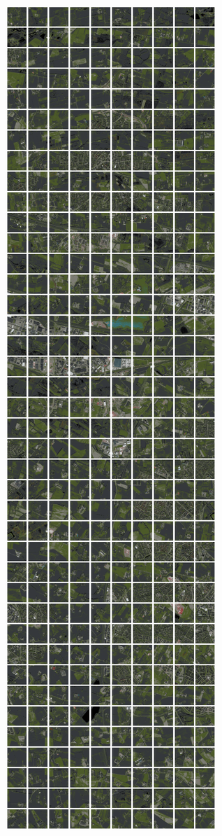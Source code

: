 <html>
<div>
<img src="https://github.com/HakkaTjakka/NL_TILE_MAP/blob/main/18/626/-1046/r.6260.-10460.png" height="44" width="44">
<img src="https://github.com/HakkaTjakka/NL_TILE_MAP/blob/main/18/626/-1046/r.6261.-10460.png" height="44" width="44">
<img src="https://github.com/HakkaTjakka/NL_TILE_MAP/blob/main/18/626/-1046/r.6262.-10460.png" height="44" width="44">
<img src="https://github.com/HakkaTjakka/NL_TILE_MAP/blob/main/18/626/-1046/r.6263.-10460.png" height="44" width="44">
<img src="https://github.com/HakkaTjakka/NL_TILE_MAP/blob/main/18/626/-1046/r.6264.-10460.png" height="44" width="44">
<img src="https://github.com/HakkaTjakka/NL_TILE_MAP/blob/main/18/626/-1046/r.6265.-10460.png" height="44" width="44">
<img src="https://github.com/HakkaTjakka/NL_TILE_MAP/blob/main/18/626/-1046/r.6266.-10460.png" height="44" width="44">
<img src="https://github.com/HakkaTjakka/NL_TILE_MAP/blob/main/18/626/-1046/r.6267.-10460.png" height="44" width="44">
<img src="https://github.com/HakkaTjakka/NL_TILE_MAP/blob/main/18/626/-1046/r.6268.-10460.png" height="44" width="44">
<img src="https://github.com/HakkaTjakka/NL_TILE_MAP/blob/main/18/626/-1046/r.6269.-10460.png" height="44" width="44">
<img src="https://github.com/HakkaTjakka/NL_TILE_MAP/blob/main/18/627/-1046/r.6270.-10460.png" height="44" width="44">
<img src="https://github.com/HakkaTjakka/NL_TILE_MAP/blob/main/18/627/-1046/r.6271.-10460.png" height="44" width="44">
<img src="https://github.com/HakkaTjakka/NL_TILE_MAP/blob/main/18/627/-1046/r.6272.-10460.png" height="44" width="44">
<img src="https://github.com/HakkaTjakka/NL_TILE_MAP/blob/main/18/627/-1046/r.6273.-10460.png" height="44" width="44">
<img src="https://github.com/HakkaTjakka/NL_TILE_MAP/blob/main/18/627/-1046/r.6274.-10460.png" height="44" width="44">
<img src="https://github.com/HakkaTjakka/NL_TILE_MAP/blob/main/18/627/-1046/r.6275.-10460.png" height="44" width="44">
<img src="https://github.com/HakkaTjakka/NL_TILE_MAP/blob/main/18/627/-1046/r.6276.-10460.png" height="44" width="44">
<img src="https://github.com/HakkaTjakka/NL_TILE_MAP/blob/main/18/627/-1046/r.6277.-10460.png" height="44" width="44">
<img src="https://github.com/HakkaTjakka/NL_TILE_MAP/blob/main/18/627/-1046/r.6278.-10460.png" height="44" width="44">
<img src="https://github.com/HakkaTjakka/NL_TILE_MAP/blob/main/18/627/-1046/r.6279.-10460.png" height="44" width="44">
<br>
<img src="https://github.com/HakkaTjakka/NL_TILE_MAP/blob/main/18/626/-1046/r.6260.-10459.png" height="44" width="44">
<img src="https://github.com/HakkaTjakka/NL_TILE_MAP/blob/main/18/626/-1046/r.6261.-10459.png" height="44" width="44">
<img src="https://github.com/HakkaTjakka/NL_TILE_MAP/blob/main/18/626/-1046/r.6262.-10459.png" height="44" width="44">
<img src="https://github.com/HakkaTjakka/NL_TILE_MAP/blob/main/18/626/-1046/r.6263.-10459.png" height="44" width="44">
<img src="https://github.com/HakkaTjakka/NL_TILE_MAP/blob/main/18/626/-1046/r.6264.-10459.png" height="44" width="44">
<img src="https://github.com/HakkaTjakka/NL_TILE_MAP/blob/main/18/626/-1046/r.6265.-10459.png" height="44" width="44">
<img src="https://github.com/HakkaTjakka/NL_TILE_MAP/blob/main/18/626/-1046/r.6266.-10459.png" height="44" width="44">
<img src="https://github.com/HakkaTjakka/NL_TILE_MAP/blob/main/18/626/-1046/r.6267.-10459.png" height="44" width="44">
<img src="https://github.com/HakkaTjakka/NL_TILE_MAP/blob/main/18/626/-1046/r.6268.-10459.png" height="44" width="44">
<img src="https://github.com/HakkaTjakka/NL_TILE_MAP/blob/main/18/626/-1046/r.6269.-10459.png" height="44" width="44">
<img src="https://github.com/HakkaTjakka/NL_TILE_MAP/blob/main/18/627/-1046/r.6270.-10459.png" height="44" width="44">
<img src="https://github.com/HakkaTjakka/NL_TILE_MAP/blob/main/18/627/-1046/r.6271.-10459.png" height="44" width="44">
<img src="https://github.com/HakkaTjakka/NL_TILE_MAP/blob/main/18/627/-1046/r.6272.-10459.png" height="44" width="44">
<img src="https://github.com/HakkaTjakka/NL_TILE_MAP/blob/main/18/627/-1046/r.6273.-10459.png" height="44" width="44">
<img src="https://github.com/HakkaTjakka/NL_TILE_MAP/blob/main/18/627/-1046/r.6274.-10459.png" height="44" width="44">
<img src="https://github.com/HakkaTjakka/NL_TILE_MAP/blob/main/18/627/-1046/r.6275.-10459.png" height="44" width="44">
<img src="https://github.com/HakkaTjakka/NL_TILE_MAP/blob/main/18/627/-1046/r.6276.-10459.png" height="44" width="44">
<img src="https://github.com/HakkaTjakka/NL_TILE_MAP/blob/main/18/627/-1046/r.6277.-10459.png" height="44" width="44">
<img src="https://github.com/HakkaTjakka/NL_TILE_MAP/blob/main/18/627/-1046/r.6278.-10459.png" height="44" width="44">
<img src="https://github.com/HakkaTjakka/NL_TILE_MAP/blob/main/18/627/-1046/r.6279.-10459.png" height="44" width="44">
<br>
<img src="https://github.com/HakkaTjakka/NL_TILE_MAP/blob/main/18/626/-1046/r.6260.-10458.png" height="44" width="44">
<img src="https://github.com/HakkaTjakka/NL_TILE_MAP/blob/main/18/626/-1046/r.6261.-10458.png" height="44" width="44">
<img src="https://github.com/HakkaTjakka/NL_TILE_MAP/blob/main/18/626/-1046/r.6262.-10458.png" height="44" width="44">
<img src="https://github.com/HakkaTjakka/NL_TILE_MAP/blob/main/18/626/-1046/r.6263.-10458.png" height="44" width="44">
<img src="https://github.com/HakkaTjakka/NL_TILE_MAP/blob/main/18/626/-1046/r.6264.-10458.png" height="44" width="44">
<img src="https://github.com/HakkaTjakka/NL_TILE_MAP/blob/main/18/626/-1046/r.6265.-10458.png" height="44" width="44">
<img src="https://github.com/HakkaTjakka/NL_TILE_MAP/blob/main/18/626/-1046/r.6266.-10458.png" height="44" width="44">
<img src="https://github.com/HakkaTjakka/NL_TILE_MAP/blob/main/18/626/-1046/r.6267.-10458.png" height="44" width="44">
<img src="https://github.com/HakkaTjakka/NL_TILE_MAP/blob/main/18/626/-1046/r.6268.-10458.png" height="44" width="44">
<img src="https://github.com/HakkaTjakka/NL_TILE_MAP/blob/main/18/626/-1046/r.6269.-10458.png" height="44" width="44">
<img src="https://github.com/HakkaTjakka/NL_TILE_MAP/blob/main/18/627/-1046/r.6270.-10458.png" height="44" width="44">
<img src="https://github.com/HakkaTjakka/NL_TILE_MAP/blob/main/18/627/-1046/r.6271.-10458.png" height="44" width="44">
<img src="https://github.com/HakkaTjakka/NL_TILE_MAP/blob/main/18/627/-1046/r.6272.-10458.png" height="44" width="44">
<img src="https://github.com/HakkaTjakka/NL_TILE_MAP/blob/main/18/627/-1046/r.6273.-10458.png" height="44" width="44">
<img src="https://github.com/HakkaTjakka/NL_TILE_MAP/blob/main/18/627/-1046/r.6274.-10458.png" height="44" width="44">
<img src="https://github.com/HakkaTjakka/NL_TILE_MAP/blob/main/18/627/-1046/r.6275.-10458.png" height="44" width="44">
<img src="https://github.com/HakkaTjakka/NL_TILE_MAP/blob/main/18/627/-1046/r.6276.-10458.png" height="44" width="44">
<img src="https://github.com/HakkaTjakka/NL_TILE_MAP/blob/main/18/627/-1046/r.6277.-10458.png" height="44" width="44">
<img src="https://github.com/HakkaTjakka/NL_TILE_MAP/blob/main/18/627/-1046/r.6278.-10458.png" height="44" width="44">
<img src="https://github.com/HakkaTjakka/NL_TILE_MAP/blob/main/18/627/-1046/r.6279.-10458.png" height="44" width="44">
<br>
<img src="https://github.com/HakkaTjakka/NL_TILE_MAP/blob/main/18/626/-1046/r.6260.-10457.png" height="44" width="44">
<img src="https://github.com/HakkaTjakka/NL_TILE_MAP/blob/main/18/626/-1046/r.6261.-10457.png" height="44" width="44">
<img src="https://github.com/HakkaTjakka/NL_TILE_MAP/blob/main/18/626/-1046/r.6262.-10457.png" height="44" width="44">
<img src="https://github.com/HakkaTjakka/NL_TILE_MAP/blob/main/18/626/-1046/r.6263.-10457.png" height="44" width="44">
<img src="https://github.com/HakkaTjakka/NL_TILE_MAP/blob/main/18/626/-1046/r.6264.-10457.png" height="44" width="44">
<img src="https://github.com/HakkaTjakka/NL_TILE_MAP/blob/main/18/626/-1046/r.6265.-10457.png" height="44" width="44">
<img src="https://github.com/HakkaTjakka/NL_TILE_MAP/blob/main/18/626/-1046/r.6266.-10457.png" height="44" width="44">
<img src="https://github.com/HakkaTjakka/NL_TILE_MAP/blob/main/18/626/-1046/r.6267.-10457.png" height="44" width="44">
<img src="https://github.com/HakkaTjakka/NL_TILE_MAP/blob/main/18/626/-1046/r.6268.-10457.png" height="44" width="44">
<img src="https://github.com/HakkaTjakka/NL_TILE_MAP/blob/main/18/626/-1046/r.6269.-10457.png" height="44" width="44">
<img src="https://github.com/HakkaTjakka/NL_TILE_MAP/blob/main/18/627/-1046/r.6270.-10457.png" height="44" width="44">
<img src="https://github.com/HakkaTjakka/NL_TILE_MAP/blob/main/18/627/-1046/r.6271.-10457.png" height="44" width="44">
<img src="https://github.com/HakkaTjakka/NL_TILE_MAP/blob/main/18/627/-1046/r.6272.-10457.png" height="44" width="44">
<img src="https://github.com/HakkaTjakka/NL_TILE_MAP/blob/main/18/627/-1046/r.6273.-10457.png" height="44" width="44">
<img src="https://github.com/HakkaTjakka/NL_TILE_MAP/blob/main/18/627/-1046/r.6274.-10457.png" height="44" width="44">
<img src="https://github.com/HakkaTjakka/NL_TILE_MAP/blob/main/18/627/-1046/r.6275.-10457.png" height="44" width="44">
<img src="https://github.com/HakkaTjakka/NL_TILE_MAP/blob/main/18/627/-1046/r.6276.-10457.png" height="44" width="44">
<img src="https://github.com/HakkaTjakka/NL_TILE_MAP/blob/main/18/627/-1046/r.6277.-10457.png" height="44" width="44">
<img src="https://github.com/HakkaTjakka/NL_TILE_MAP/blob/main/18/627/-1046/r.6278.-10457.png" height="44" width="44">
<img src="https://github.com/HakkaTjakka/NL_TILE_MAP/blob/main/18/627/-1046/r.6279.-10457.png" height="44" width="44">
<br>
<img src="https://github.com/HakkaTjakka/NL_TILE_MAP/blob/main/18/626/-1046/r.6260.-10456.png" height="44" width="44">
<img src="https://github.com/HakkaTjakka/NL_TILE_MAP/blob/main/18/626/-1046/r.6261.-10456.png" height="44" width="44">
<img src="https://github.com/HakkaTjakka/NL_TILE_MAP/blob/main/18/626/-1046/r.6262.-10456.png" height="44" width="44">
<img src="https://github.com/HakkaTjakka/NL_TILE_MAP/blob/main/18/626/-1046/r.6263.-10456.png" height="44" width="44">
<img src="https://github.com/HakkaTjakka/NL_TILE_MAP/blob/main/18/626/-1046/r.6264.-10456.png" height="44" width="44">
<img src="https://github.com/HakkaTjakka/NL_TILE_MAP/blob/main/18/626/-1046/r.6265.-10456.png" height="44" width="44">
<img src="https://github.com/HakkaTjakka/NL_TILE_MAP/blob/main/18/626/-1046/r.6266.-10456.png" height="44" width="44">
<img src="https://github.com/HakkaTjakka/NL_TILE_MAP/blob/main/18/626/-1046/r.6267.-10456.png" height="44" width="44">
<img src="https://github.com/HakkaTjakka/NL_TILE_MAP/blob/main/18/626/-1046/r.6268.-10456.png" height="44" width="44">
<img src="https://github.com/HakkaTjakka/NL_TILE_MAP/blob/main/18/626/-1046/r.6269.-10456.png" height="44" width="44">
<img src="https://github.com/HakkaTjakka/NL_TILE_MAP/blob/main/18/627/-1046/r.6270.-10456.png" height="44" width="44">
<img src="https://github.com/HakkaTjakka/NL_TILE_MAP/blob/main/18/627/-1046/r.6271.-10456.png" height="44" width="44">
<img src="https://github.com/HakkaTjakka/NL_TILE_MAP/blob/main/18/627/-1046/r.6272.-10456.png" height="44" width="44">
<img src="https://github.com/HakkaTjakka/NL_TILE_MAP/blob/main/18/627/-1046/r.6273.-10456.png" height="44" width="44">
<img src="https://github.com/HakkaTjakka/NL_TILE_MAP/blob/main/18/627/-1046/r.6274.-10456.png" height="44" width="44">
<img src="https://github.com/HakkaTjakka/NL_TILE_MAP/blob/main/18/627/-1046/r.6275.-10456.png" height="44" width="44">
<img src="https://github.com/HakkaTjakka/NL_TILE_MAP/blob/main/18/627/-1046/r.6276.-10456.png" height="44" width="44">
<img src="https://github.com/HakkaTjakka/NL_TILE_MAP/blob/main/18/627/-1046/r.6277.-10456.png" height="44" width="44">
<img src="https://github.com/HakkaTjakka/NL_TILE_MAP/blob/main/18/627/-1046/r.6278.-10456.png" height="44" width="44">
<img src="https://github.com/HakkaTjakka/NL_TILE_MAP/blob/main/18/627/-1046/r.6279.-10456.png" height="44" width="44">
<br>
<img src="https://github.com/HakkaTjakka/NL_TILE_MAP/blob/main/18/626/-1046/r.6260.-10455.png" height="44" width="44">
<img src="https://github.com/HakkaTjakka/NL_TILE_MAP/blob/main/18/626/-1046/r.6261.-10455.png" height="44" width="44">
<img src="https://github.com/HakkaTjakka/NL_TILE_MAP/blob/main/18/626/-1046/r.6262.-10455.png" height="44" width="44">
<img src="https://github.com/HakkaTjakka/NL_TILE_MAP/blob/main/18/626/-1046/r.6263.-10455.png" height="44" width="44">
<img src="https://github.com/HakkaTjakka/NL_TILE_MAP/blob/main/18/626/-1046/r.6264.-10455.png" height="44" width="44">
<img src="https://github.com/HakkaTjakka/NL_TILE_MAP/blob/main/18/626/-1046/r.6265.-10455.png" height="44" width="44">
<img src="https://github.com/HakkaTjakka/NL_TILE_MAP/blob/main/18/626/-1046/r.6266.-10455.png" height="44" width="44">
<img src="https://github.com/HakkaTjakka/NL_TILE_MAP/blob/main/18/626/-1046/r.6267.-10455.png" height="44" width="44">
<img src="https://github.com/HakkaTjakka/NL_TILE_MAP/blob/main/18/626/-1046/r.6268.-10455.png" height="44" width="44">
<img src="https://github.com/HakkaTjakka/NL_TILE_MAP/blob/main/18/626/-1046/r.6269.-10455.png" height="44" width="44">
<img src="https://github.com/HakkaTjakka/NL_TILE_MAP/blob/main/18/627/-1046/r.6270.-10455.png" height="44" width="44">
<img src="https://github.com/HakkaTjakka/NL_TILE_MAP/blob/main/18/627/-1046/r.6271.-10455.png" height="44" width="44">
<img src="https://github.com/HakkaTjakka/NL_TILE_MAP/blob/main/18/627/-1046/r.6272.-10455.png" height="44" width="44">
<img src="https://github.com/HakkaTjakka/NL_TILE_MAP/blob/main/18/627/-1046/r.6273.-10455.png" height="44" width="44">
<img src="https://github.com/HakkaTjakka/NL_TILE_MAP/blob/main/18/627/-1046/r.6274.-10455.png" height="44" width="44">
<img src="https://github.com/HakkaTjakka/NL_TILE_MAP/blob/main/18/627/-1046/r.6275.-10455.png" height="44" width="44">
<img src="https://github.com/HakkaTjakka/NL_TILE_MAP/blob/main/18/627/-1046/r.6276.-10455.png" height="44" width="44">
<img src="https://github.com/HakkaTjakka/NL_TILE_MAP/blob/main/18/627/-1046/r.6277.-10455.png" height="44" width="44">
<img src="https://github.com/HakkaTjakka/NL_TILE_MAP/blob/main/18/627/-1046/r.6278.-10455.png" height="44" width="44">
<img src="https://github.com/HakkaTjakka/NL_TILE_MAP/blob/main/18/627/-1046/r.6279.-10455.png" height="44" width="44">
<br>
<img src="https://github.com/HakkaTjakka/NL_TILE_MAP/blob/main/18/626/-1046/r.6260.-10454.png" height="44" width="44">
<img src="https://github.com/HakkaTjakka/NL_TILE_MAP/blob/main/18/626/-1046/r.6261.-10454.png" height="44" width="44">
<img src="https://github.com/HakkaTjakka/NL_TILE_MAP/blob/main/18/626/-1046/r.6262.-10454.png" height="44" width="44">
<img src="https://github.com/HakkaTjakka/NL_TILE_MAP/blob/main/18/626/-1046/r.6263.-10454.png" height="44" width="44">
<img src="https://github.com/HakkaTjakka/NL_TILE_MAP/blob/main/18/626/-1046/r.6264.-10454.png" height="44" width="44">
<img src="https://github.com/HakkaTjakka/NL_TILE_MAP/blob/main/18/626/-1046/r.6265.-10454.png" height="44" width="44">
<img src="https://github.com/HakkaTjakka/NL_TILE_MAP/blob/main/18/626/-1046/r.6266.-10454.png" height="44" width="44">
<img src="https://github.com/HakkaTjakka/NL_TILE_MAP/blob/main/18/626/-1046/r.6267.-10454.png" height="44" width="44">
<img src="https://github.com/HakkaTjakka/NL_TILE_MAP/blob/main/18/626/-1046/r.6268.-10454.png" height="44" width="44">
<img src="https://github.com/HakkaTjakka/NL_TILE_MAP/blob/main/18/626/-1046/r.6269.-10454.png" height="44" width="44">
<img src="https://github.com/HakkaTjakka/NL_TILE_MAP/blob/main/18/627/-1046/r.6270.-10454.png" height="44" width="44">
<img src="https://github.com/HakkaTjakka/NL_TILE_MAP/blob/main/18/627/-1046/r.6271.-10454.png" height="44" width="44">
<img src="https://github.com/HakkaTjakka/NL_TILE_MAP/blob/main/18/627/-1046/r.6272.-10454.png" height="44" width="44">
<img src="https://github.com/HakkaTjakka/NL_TILE_MAP/blob/main/18/627/-1046/r.6273.-10454.png" height="44" width="44">
<img src="https://github.com/HakkaTjakka/NL_TILE_MAP/blob/main/18/627/-1046/r.6274.-10454.png" height="44" width="44">
<img src="https://github.com/HakkaTjakka/NL_TILE_MAP/blob/main/18/627/-1046/r.6275.-10454.png" height="44" width="44">
<img src="https://github.com/HakkaTjakka/NL_TILE_MAP/blob/main/18/627/-1046/r.6276.-10454.png" height="44" width="44">
<img src="https://github.com/HakkaTjakka/NL_TILE_MAP/blob/main/18/627/-1046/r.6277.-10454.png" height="44" width="44">
<img src="https://github.com/HakkaTjakka/NL_TILE_MAP/blob/main/18/627/-1046/r.6278.-10454.png" height="44" width="44">
<img src="https://github.com/HakkaTjakka/NL_TILE_MAP/blob/main/18/627/-1046/r.6279.-10454.png" height="44" width="44">
<br>
<img src="https://github.com/HakkaTjakka/NL_TILE_MAP/blob/main/18/626/-1046/r.6260.-10453.png" height="44" width="44">
<img src="https://github.com/HakkaTjakka/NL_TILE_MAP/blob/main/18/626/-1046/r.6261.-10453.png" height="44" width="44">
<img src="https://github.com/HakkaTjakka/NL_TILE_MAP/blob/main/18/626/-1046/r.6262.-10453.png" height="44" width="44">
<img src="https://github.com/HakkaTjakka/NL_TILE_MAP/blob/main/18/626/-1046/r.6263.-10453.png" height="44" width="44">
<img src="https://github.com/HakkaTjakka/NL_TILE_MAP/blob/main/18/626/-1046/r.6264.-10453.png" height="44" width="44">
<img src="https://github.com/HakkaTjakka/NL_TILE_MAP/blob/main/18/626/-1046/r.6265.-10453.png" height="44" width="44">
<img src="https://github.com/HakkaTjakka/NL_TILE_MAP/blob/main/18/626/-1046/r.6266.-10453.png" height="44" width="44">
<img src="https://github.com/HakkaTjakka/NL_TILE_MAP/blob/main/18/626/-1046/r.6267.-10453.png" height="44" width="44">
<img src="https://github.com/HakkaTjakka/NL_TILE_MAP/blob/main/18/626/-1046/r.6268.-10453.png" height="44" width="44">
<img src="https://github.com/HakkaTjakka/NL_TILE_MAP/blob/main/18/626/-1046/r.6269.-10453.png" height="44" width="44">
<img src="https://github.com/HakkaTjakka/NL_TILE_MAP/blob/main/18/627/-1046/r.6270.-10453.png" height="44" width="44">
<img src="https://github.com/HakkaTjakka/NL_TILE_MAP/blob/main/18/627/-1046/r.6271.-10453.png" height="44" width="44">
<img src="https://github.com/HakkaTjakka/NL_TILE_MAP/blob/main/18/627/-1046/r.6272.-10453.png" height="44" width="44">
<img src="https://github.com/HakkaTjakka/NL_TILE_MAP/blob/main/18/627/-1046/r.6273.-10453.png" height="44" width="44">
<img src="https://github.com/HakkaTjakka/NL_TILE_MAP/blob/main/18/627/-1046/r.6274.-10453.png" height="44" width="44">
<img src="https://github.com/HakkaTjakka/NL_TILE_MAP/blob/main/18/627/-1046/r.6275.-10453.png" height="44" width="44">
<img src="https://github.com/HakkaTjakka/NL_TILE_MAP/blob/main/18/627/-1046/r.6276.-10453.png" height="44" width="44">
<img src="https://github.com/HakkaTjakka/NL_TILE_MAP/blob/main/18/627/-1046/r.6277.-10453.png" height="44" width="44">
<img src="https://github.com/HakkaTjakka/NL_TILE_MAP/blob/main/18/627/-1046/r.6278.-10453.png" height="44" width="44">
<img src="https://github.com/HakkaTjakka/NL_TILE_MAP/blob/main/18/627/-1046/r.6279.-10453.png" height="44" width="44">
<br>
<img src="https://github.com/HakkaTjakka/NL_TILE_MAP/blob/main/18/626/-1046/r.6260.-10452.png" height="44" width="44">
<img src="https://github.com/HakkaTjakka/NL_TILE_MAP/blob/main/18/626/-1046/r.6261.-10452.png" height="44" width="44">
<img src="https://github.com/HakkaTjakka/NL_TILE_MAP/blob/main/18/626/-1046/r.6262.-10452.png" height="44" width="44">
<img src="https://github.com/HakkaTjakka/NL_TILE_MAP/blob/main/18/626/-1046/r.6263.-10452.png" height="44" width="44">
<img src="https://github.com/HakkaTjakka/NL_TILE_MAP/blob/main/18/626/-1046/r.6264.-10452.png" height="44" width="44">
<img src="https://github.com/HakkaTjakka/NL_TILE_MAP/blob/main/18/626/-1046/r.6265.-10452.png" height="44" width="44">
<img src="https://github.com/HakkaTjakka/NL_TILE_MAP/blob/main/18/626/-1046/r.6266.-10452.png" height="44" width="44">
<img src="https://github.com/HakkaTjakka/NL_TILE_MAP/blob/main/18/626/-1046/r.6267.-10452.png" height="44" width="44">
<img src="https://github.com/HakkaTjakka/NL_TILE_MAP/blob/main/18/626/-1046/r.6268.-10452.png" height="44" width="44">
<img src="https://github.com/HakkaTjakka/NL_TILE_MAP/blob/main/18/626/-1046/r.6269.-10452.png" height="44" width="44">
<img src="https://github.com/HakkaTjakka/NL_TILE_MAP/blob/main/18/627/-1046/r.6270.-10452.png" height="44" width="44">
<img src="https://github.com/HakkaTjakka/NL_TILE_MAP/blob/main/18/627/-1046/r.6271.-10452.png" height="44" width="44">
<img src="https://github.com/HakkaTjakka/NL_TILE_MAP/blob/main/18/627/-1046/r.6272.-10452.png" height="44" width="44">
<img src="https://github.com/HakkaTjakka/NL_TILE_MAP/blob/main/18/627/-1046/r.6273.-10452.png" height="44" width="44">
<img src="https://github.com/HakkaTjakka/NL_TILE_MAP/blob/main/18/627/-1046/r.6274.-10452.png" height="44" width="44">
<img src="https://github.com/HakkaTjakka/NL_TILE_MAP/blob/main/18/627/-1046/r.6275.-10452.png" height="44" width="44">
<img src="https://github.com/HakkaTjakka/NL_TILE_MAP/blob/main/18/627/-1046/r.6276.-10452.png" height="44" width="44">
<img src="https://github.com/HakkaTjakka/NL_TILE_MAP/blob/main/18/627/-1046/r.6277.-10452.png" height="44" width="44">
<img src="https://github.com/HakkaTjakka/NL_TILE_MAP/blob/main/18/627/-1046/r.6278.-10452.png" height="44" width="44">
<img src="https://github.com/HakkaTjakka/NL_TILE_MAP/blob/main/18/627/-1046/r.6279.-10452.png" height="44" width="44">
<br>
<img src="https://github.com/HakkaTjakka/NL_TILE_MAP/blob/main/18/626/-1046/r.6260.-10451.png" height="44" width="44">
<img src="https://github.com/HakkaTjakka/NL_TILE_MAP/blob/main/18/626/-1046/r.6261.-10451.png" height="44" width="44">
<img src="https://github.com/HakkaTjakka/NL_TILE_MAP/blob/main/18/626/-1046/r.6262.-10451.png" height="44" width="44">
<img src="https://github.com/HakkaTjakka/NL_TILE_MAP/blob/main/18/626/-1046/r.6263.-10451.png" height="44" width="44">
<img src="https://github.com/HakkaTjakka/NL_TILE_MAP/blob/main/18/626/-1046/r.6264.-10451.png" height="44" width="44">
<img src="https://github.com/HakkaTjakka/NL_TILE_MAP/blob/main/18/626/-1046/r.6265.-10451.png" height="44" width="44">
<img src="https://github.com/HakkaTjakka/NL_TILE_MAP/blob/main/18/626/-1046/r.6266.-10451.png" height="44" width="44">
<img src="https://github.com/HakkaTjakka/NL_TILE_MAP/blob/main/18/626/-1046/r.6267.-10451.png" height="44" width="44">
<img src="https://github.com/HakkaTjakka/NL_TILE_MAP/blob/main/18/626/-1046/r.6268.-10451.png" height="44" width="44">
<img src="https://github.com/HakkaTjakka/NL_TILE_MAP/blob/main/18/626/-1046/r.6269.-10451.png" height="44" width="44">
<img src="https://github.com/HakkaTjakka/NL_TILE_MAP/blob/main/18/627/-1046/r.6270.-10451.png" height="44" width="44">
<img src="https://github.com/HakkaTjakka/NL_TILE_MAP/blob/main/18/627/-1046/r.6271.-10451.png" height="44" width="44">
<img src="https://github.com/HakkaTjakka/NL_TILE_MAP/blob/main/18/627/-1046/r.6272.-10451.png" height="44" width="44">
<img src="https://github.com/HakkaTjakka/NL_TILE_MAP/blob/main/18/627/-1046/r.6273.-10451.png" height="44" width="44">
<img src="https://github.com/HakkaTjakka/NL_TILE_MAP/blob/main/18/627/-1046/r.6274.-10451.png" height="44" width="44">
<img src="https://github.com/HakkaTjakka/NL_TILE_MAP/blob/main/18/627/-1046/r.6275.-10451.png" height="44" width="44">
<img src="https://github.com/HakkaTjakka/NL_TILE_MAP/blob/main/18/627/-1046/r.6276.-10451.png" height="44" width="44">
<img src="https://github.com/HakkaTjakka/NL_TILE_MAP/blob/main/18/627/-1046/r.6277.-10451.png" height="44" width="44">
<img src="https://github.com/HakkaTjakka/NL_TILE_MAP/blob/main/18/627/-1046/r.6278.-10451.png" height="44" width="44">
<img src="https://github.com/HakkaTjakka/NL_TILE_MAP/blob/main/18/627/-1046/r.6279.-10451.png" height="44" width="44">
<br>
<img src="https://github.com/HakkaTjakka/NL_TILE_MAP/blob/main/18/626/-1045/r.6260.-10450.png" height="44" width="44">
<img src="https://github.com/HakkaTjakka/NL_TILE_MAP/blob/main/18/626/-1045/r.6261.-10450.png" height="44" width="44">
<img src="https://github.com/HakkaTjakka/NL_TILE_MAP/blob/main/18/626/-1045/r.6262.-10450.png" height="44" width="44">
<img src="https://github.com/HakkaTjakka/NL_TILE_MAP/blob/main/18/626/-1045/r.6263.-10450.png" height="44" width="44">
<img src="https://github.com/HakkaTjakka/NL_TILE_MAP/blob/main/18/626/-1045/r.6264.-10450.png" height="44" width="44">
<img src="https://github.com/HakkaTjakka/NL_TILE_MAP/blob/main/18/626/-1045/r.6265.-10450.png" height="44" width="44">
<img src="https://github.com/HakkaTjakka/NL_TILE_MAP/blob/main/18/626/-1045/r.6266.-10450.png" height="44" width="44">
<img src="https://github.com/HakkaTjakka/NL_TILE_MAP/blob/main/18/626/-1045/r.6267.-10450.png" height="44" width="44">
<img src="https://github.com/HakkaTjakka/NL_TILE_MAP/blob/main/18/626/-1045/r.6268.-10450.png" height="44" width="44">
<img src="https://github.com/HakkaTjakka/NL_TILE_MAP/blob/main/18/626/-1045/r.6269.-10450.png" height="44" width="44">
<img src="https://github.com/HakkaTjakka/NL_TILE_MAP/blob/main/18/627/-1045/r.6270.-10450.png" height="44" width="44">
<img src="https://github.com/HakkaTjakka/NL_TILE_MAP/blob/main/18/627/-1045/r.6271.-10450.png" height="44" width="44">
<img src="https://github.com/HakkaTjakka/NL_TILE_MAP/blob/main/18/627/-1045/r.6272.-10450.png" height="44" width="44">
<img src="https://github.com/HakkaTjakka/NL_TILE_MAP/blob/main/18/627/-1045/r.6273.-10450.png" height="44" width="44">
<img src="https://github.com/HakkaTjakka/NL_TILE_MAP/blob/main/18/627/-1045/r.6274.-10450.png" height="44" width="44">
<img src="https://github.com/HakkaTjakka/NL_TILE_MAP/blob/main/18/627/-1045/r.6275.-10450.png" height="44" width="44">
<img src="https://github.com/HakkaTjakka/NL_TILE_MAP/blob/main/18/627/-1045/r.6276.-10450.png" height="44" width="44">
<img src="https://github.com/HakkaTjakka/NL_TILE_MAP/blob/main/18/627/-1045/r.6277.-10450.png" height="44" width="44">
<img src="https://github.com/HakkaTjakka/NL_TILE_MAP/blob/main/18/627/-1045/r.6278.-10450.png" height="44" width="44">
<img src="https://github.com/HakkaTjakka/NL_TILE_MAP/blob/main/18/627/-1045/r.6279.-10450.png" height="44" width="44">
<br>
<img src="https://github.com/HakkaTjakka/NL_TILE_MAP/blob/main/18/626/-1045/r.6260.-10449.png" height="44" width="44">
<img src="https://github.com/HakkaTjakka/NL_TILE_MAP/blob/main/18/626/-1045/r.6261.-10449.png" height="44" width="44">
<img src="https://github.com/HakkaTjakka/NL_TILE_MAP/blob/main/18/626/-1045/r.6262.-10449.png" height="44" width="44">
<img src="https://github.com/HakkaTjakka/NL_TILE_MAP/blob/main/18/626/-1045/r.6263.-10449.png" height="44" width="44">
<img src="https://github.com/HakkaTjakka/NL_TILE_MAP/blob/main/18/626/-1045/r.6264.-10449.png" height="44" width="44">
<img src="https://github.com/HakkaTjakka/NL_TILE_MAP/blob/main/18/626/-1045/r.6265.-10449.png" height="44" width="44">
<img src="https://github.com/HakkaTjakka/NL_TILE_MAP/blob/main/18/626/-1045/r.6266.-10449.png" height="44" width="44">
<img src="https://github.com/HakkaTjakka/NL_TILE_MAP/blob/main/18/626/-1045/r.6267.-10449.png" height="44" width="44">
<img src="https://github.com/HakkaTjakka/NL_TILE_MAP/blob/main/18/626/-1045/r.6268.-10449.png" height="44" width="44">
<img src="https://github.com/HakkaTjakka/NL_TILE_MAP/blob/main/18/626/-1045/r.6269.-10449.png" height="44" width="44">
<img src="https://github.com/HakkaTjakka/NL_TILE_MAP/blob/main/18/627/-1045/r.6270.-10449.png" height="44" width="44">
<img src="https://github.com/HakkaTjakka/NL_TILE_MAP/blob/main/18/627/-1045/r.6271.-10449.png" height="44" width="44">
<img src="https://github.com/HakkaTjakka/NL_TILE_MAP/blob/main/18/627/-1045/r.6272.-10449.png" height="44" width="44">
<img src="https://github.com/HakkaTjakka/NL_TILE_MAP/blob/main/18/627/-1045/r.6273.-10449.png" height="44" width="44">
<img src="https://github.com/HakkaTjakka/NL_TILE_MAP/blob/main/18/627/-1045/r.6274.-10449.png" height="44" width="44">
<img src="https://github.com/HakkaTjakka/NL_TILE_MAP/blob/main/18/627/-1045/r.6275.-10449.png" height="44" width="44">
<img src="https://github.com/HakkaTjakka/NL_TILE_MAP/blob/main/18/627/-1045/r.6276.-10449.png" height="44" width="44">
<img src="https://github.com/HakkaTjakka/NL_TILE_MAP/blob/main/18/627/-1045/r.6277.-10449.png" height="44" width="44">
<img src="https://github.com/HakkaTjakka/NL_TILE_MAP/blob/main/18/627/-1045/r.6278.-10449.png" height="44" width="44">
<img src="https://github.com/HakkaTjakka/NL_TILE_MAP/blob/main/18/627/-1045/r.6279.-10449.png" height="44" width="44">
<br>
<img src="https://github.com/HakkaTjakka/NL_TILE_MAP/blob/main/18/626/-1045/r.6260.-10448.png" height="44" width="44">
<img src="https://github.com/HakkaTjakka/NL_TILE_MAP/blob/main/18/626/-1045/r.6261.-10448.png" height="44" width="44">
<img src="https://github.com/HakkaTjakka/NL_TILE_MAP/blob/main/18/626/-1045/r.6262.-10448.png" height="44" width="44">
<img src="https://github.com/HakkaTjakka/NL_TILE_MAP/blob/main/18/626/-1045/r.6263.-10448.png" height="44" width="44">
<img src="https://github.com/HakkaTjakka/NL_TILE_MAP/blob/main/18/626/-1045/r.6264.-10448.png" height="44" width="44">
<img src="https://github.com/HakkaTjakka/NL_TILE_MAP/blob/main/18/626/-1045/r.6265.-10448.png" height="44" width="44">
<img src="https://github.com/HakkaTjakka/NL_TILE_MAP/blob/main/18/626/-1045/r.6266.-10448.png" height="44" width="44">
<img src="https://github.com/HakkaTjakka/NL_TILE_MAP/blob/main/18/626/-1045/r.6267.-10448.png" height="44" width="44">
<img src="https://github.com/HakkaTjakka/NL_TILE_MAP/blob/main/18/626/-1045/r.6268.-10448.png" height="44" width="44">
<img src="https://github.com/HakkaTjakka/NL_TILE_MAP/blob/main/18/626/-1045/r.6269.-10448.png" height="44" width="44">
<img src="https://github.com/HakkaTjakka/NL_TILE_MAP/blob/main/18/627/-1045/r.6270.-10448.png" height="44" width="44">
<img src="https://github.com/HakkaTjakka/NL_TILE_MAP/blob/main/18/627/-1045/r.6271.-10448.png" height="44" width="44">
<img src="https://github.com/HakkaTjakka/NL_TILE_MAP/blob/main/18/627/-1045/r.6272.-10448.png" height="44" width="44">
<img src="https://github.com/HakkaTjakka/NL_TILE_MAP/blob/main/18/627/-1045/r.6273.-10448.png" height="44" width="44">
<img src="https://github.com/HakkaTjakka/NL_TILE_MAP/blob/main/18/627/-1045/r.6274.-10448.png" height="44" width="44">
<img src="https://github.com/HakkaTjakka/NL_TILE_MAP/blob/main/18/627/-1045/r.6275.-10448.png" height="44" width="44">
<img src="https://github.com/HakkaTjakka/NL_TILE_MAP/blob/main/18/627/-1045/r.6276.-10448.png" height="44" width="44">
<img src="https://github.com/HakkaTjakka/NL_TILE_MAP/blob/main/18/627/-1045/r.6277.-10448.png" height="44" width="44">
<img src="https://github.com/HakkaTjakka/NL_TILE_MAP/blob/main/18/627/-1045/r.6278.-10448.png" height="44" width="44">
<img src="https://github.com/HakkaTjakka/NL_TILE_MAP/blob/main/18/627/-1045/r.6279.-10448.png" height="44" width="44">
<br>
<img src="https://github.com/HakkaTjakka/NL_TILE_MAP/blob/main/18/626/-1045/r.6260.-10447.png" height="44" width="44">
<img src="https://github.com/HakkaTjakka/NL_TILE_MAP/blob/main/18/626/-1045/r.6261.-10447.png" height="44" width="44">
<img src="https://github.com/HakkaTjakka/NL_TILE_MAP/blob/main/18/626/-1045/r.6262.-10447.png" height="44" width="44">
<img src="https://github.com/HakkaTjakka/NL_TILE_MAP/blob/main/18/626/-1045/r.6263.-10447.png" height="44" width="44">
<img src="https://github.com/HakkaTjakka/NL_TILE_MAP/blob/main/18/626/-1045/r.6264.-10447.png" height="44" width="44">
<img src="https://github.com/HakkaTjakka/NL_TILE_MAP/blob/main/18/626/-1045/r.6265.-10447.png" height="44" width="44">
<img src="https://github.com/HakkaTjakka/NL_TILE_MAP/blob/main/18/626/-1045/r.6266.-10447.png" height="44" width="44">
<img src="https://github.com/HakkaTjakka/NL_TILE_MAP/blob/main/18/626/-1045/r.6267.-10447.png" height="44" width="44">
<img src="https://github.com/HakkaTjakka/NL_TILE_MAP/blob/main/18/626/-1045/r.6268.-10447.png" height="44" width="44">
<img src="https://github.com/HakkaTjakka/NL_TILE_MAP/blob/main/18/626/-1045/r.6269.-10447.png" height="44" width="44">
<img src="https://github.com/HakkaTjakka/NL_TILE_MAP/blob/main/18/627/-1045/r.6270.-10447.png" height="44" width="44">
<img src="https://github.com/HakkaTjakka/NL_TILE_MAP/blob/main/18/627/-1045/r.6271.-10447.png" height="44" width="44">
<img src="https://github.com/HakkaTjakka/NL_TILE_MAP/blob/main/18/627/-1045/r.6272.-10447.png" height="44" width="44">
<img src="https://github.com/HakkaTjakka/NL_TILE_MAP/blob/main/18/627/-1045/r.6273.-10447.png" height="44" width="44">
<img src="https://github.com/HakkaTjakka/NL_TILE_MAP/blob/main/18/627/-1045/r.6274.-10447.png" height="44" width="44">
<img src="https://github.com/HakkaTjakka/NL_TILE_MAP/blob/main/18/627/-1045/r.6275.-10447.png" height="44" width="44">
<img src="https://github.com/HakkaTjakka/NL_TILE_MAP/blob/main/18/627/-1045/r.6276.-10447.png" height="44" width="44">
<img src="https://github.com/HakkaTjakka/NL_TILE_MAP/blob/main/18/627/-1045/r.6277.-10447.png" height="44" width="44">
<img src="https://github.com/HakkaTjakka/NL_TILE_MAP/blob/main/18/627/-1045/r.6278.-10447.png" height="44" width="44">
<img src="https://github.com/HakkaTjakka/NL_TILE_MAP/blob/main/18/627/-1045/r.6279.-10447.png" height="44" width="44">
<br>
<img src="https://github.com/HakkaTjakka/NL_TILE_MAP/blob/main/18/626/-1045/r.6260.-10446.png" height="44" width="44">
<img src="https://github.com/HakkaTjakka/NL_TILE_MAP/blob/main/18/626/-1045/r.6261.-10446.png" height="44" width="44">
<img src="https://github.com/HakkaTjakka/NL_TILE_MAP/blob/main/18/626/-1045/r.6262.-10446.png" height="44" width="44">
<img src="https://github.com/HakkaTjakka/NL_TILE_MAP/blob/main/18/626/-1045/r.6263.-10446.png" height="44" width="44">
<img src="https://github.com/HakkaTjakka/NL_TILE_MAP/blob/main/18/626/-1045/r.6264.-10446.png" height="44" width="44">
<img src="https://github.com/HakkaTjakka/NL_TILE_MAP/blob/main/18/626/-1045/r.6265.-10446.png" height="44" width="44">
<img src="https://github.com/HakkaTjakka/NL_TILE_MAP/blob/main/18/626/-1045/r.6266.-10446.png" height="44" width="44">
<img src="https://github.com/HakkaTjakka/NL_TILE_MAP/blob/main/18/626/-1045/r.6267.-10446.png" height="44" width="44">
<img src="https://github.com/HakkaTjakka/NL_TILE_MAP/blob/main/18/626/-1045/r.6268.-10446.png" height="44" width="44">
<img src="https://github.com/HakkaTjakka/NL_TILE_MAP/blob/main/18/626/-1045/r.6269.-10446.png" height="44" width="44">
<img src="https://github.com/HakkaTjakka/NL_TILE_MAP/blob/main/18/627/-1045/r.6270.-10446.png" height="44" width="44">
<img src="https://github.com/HakkaTjakka/NL_TILE_MAP/blob/main/18/627/-1045/r.6271.-10446.png" height="44" width="44">
<img src="https://github.com/HakkaTjakka/NL_TILE_MAP/blob/main/18/627/-1045/r.6272.-10446.png" height="44" width="44">
<img src="https://github.com/HakkaTjakka/NL_TILE_MAP/blob/main/18/627/-1045/r.6273.-10446.png" height="44" width="44">
<img src="https://github.com/HakkaTjakka/NL_TILE_MAP/blob/main/18/627/-1045/r.6274.-10446.png" height="44" width="44">
<img src="https://github.com/HakkaTjakka/NL_TILE_MAP/blob/main/18/627/-1045/r.6275.-10446.png" height="44" width="44">
<img src="https://github.com/HakkaTjakka/NL_TILE_MAP/blob/main/18/627/-1045/r.6276.-10446.png" height="44" width="44">
<img src="https://github.com/HakkaTjakka/NL_TILE_MAP/blob/main/18/627/-1045/r.6277.-10446.png" height="44" width="44">
<img src="https://github.com/HakkaTjakka/NL_TILE_MAP/blob/main/18/627/-1045/r.6278.-10446.png" height="44" width="44">
<img src="https://github.com/HakkaTjakka/NL_TILE_MAP/blob/main/18/627/-1045/r.6279.-10446.png" height="44" width="44">
<br>
<img src="https://github.com/HakkaTjakka/NL_TILE_MAP/blob/main/18/626/-1045/r.6260.-10445.png" height="44" width="44">
<img src="https://github.com/HakkaTjakka/NL_TILE_MAP/blob/main/18/626/-1045/r.6261.-10445.png" height="44" width="44">
<img src="https://github.com/HakkaTjakka/NL_TILE_MAP/blob/main/18/626/-1045/r.6262.-10445.png" height="44" width="44">
<img src="https://github.com/HakkaTjakka/NL_TILE_MAP/blob/main/18/626/-1045/r.6263.-10445.png" height="44" width="44">
<img src="https://github.com/HakkaTjakka/NL_TILE_MAP/blob/main/18/626/-1045/r.6264.-10445.png" height="44" width="44">
<img src="https://github.com/HakkaTjakka/NL_TILE_MAP/blob/main/18/626/-1045/r.6265.-10445.png" height="44" width="44">
<img src="https://github.com/HakkaTjakka/NL_TILE_MAP/blob/main/18/626/-1045/r.6266.-10445.png" height="44" width="44">
<img src="https://github.com/HakkaTjakka/NL_TILE_MAP/blob/main/18/626/-1045/r.6267.-10445.png" height="44" width="44">
<img src="https://github.com/HakkaTjakka/NL_TILE_MAP/blob/main/18/626/-1045/r.6268.-10445.png" height="44" width="44">
<img src="https://github.com/HakkaTjakka/NL_TILE_MAP/blob/main/18/626/-1045/r.6269.-10445.png" height="44" width="44">
<img src="https://github.com/HakkaTjakka/NL_TILE_MAP/blob/main/18/627/-1045/r.6270.-10445.png" height="44" width="44">
<img src="https://github.com/HakkaTjakka/NL_TILE_MAP/blob/main/18/627/-1045/r.6271.-10445.png" height="44" width="44">
<img src="https://github.com/HakkaTjakka/NL_TILE_MAP/blob/main/18/627/-1045/r.6272.-10445.png" height="44" width="44">
<img src="https://github.com/HakkaTjakka/NL_TILE_MAP/blob/main/18/627/-1045/r.6273.-10445.png" height="44" width="44">
<img src="https://github.com/HakkaTjakka/NL_TILE_MAP/blob/main/18/627/-1045/r.6274.-10445.png" height="44" width="44">
<img src="https://github.com/HakkaTjakka/NL_TILE_MAP/blob/main/18/627/-1045/r.6275.-10445.png" height="44" width="44">
<img src="https://github.com/HakkaTjakka/NL_TILE_MAP/blob/main/18/627/-1045/r.6276.-10445.png" height="44" width="44">
<img src="https://github.com/HakkaTjakka/NL_TILE_MAP/blob/main/18/627/-1045/r.6277.-10445.png" height="44" width="44">
<img src="https://github.com/HakkaTjakka/NL_TILE_MAP/blob/main/18/627/-1045/r.6278.-10445.png" height="44" width="44">
<img src="https://github.com/HakkaTjakka/NL_TILE_MAP/blob/main/18/627/-1045/r.6279.-10445.png" height="44" width="44">
<br>
<img src="https://github.com/HakkaTjakka/NL_TILE_MAP/blob/main/18/626/-1045/r.6260.-10444.png" height="44" width="44">
<img src="https://github.com/HakkaTjakka/NL_TILE_MAP/blob/main/18/626/-1045/r.6261.-10444.png" height="44" width="44">
<img src="https://github.com/HakkaTjakka/NL_TILE_MAP/blob/main/18/626/-1045/r.6262.-10444.png" height="44" width="44">
<img src="https://github.com/HakkaTjakka/NL_TILE_MAP/blob/main/18/626/-1045/r.6263.-10444.png" height="44" width="44">
<img src="https://github.com/HakkaTjakka/NL_TILE_MAP/blob/main/18/626/-1045/r.6264.-10444.png" height="44" width="44">
<img src="https://github.com/HakkaTjakka/NL_TILE_MAP/blob/main/18/626/-1045/r.6265.-10444.png" height="44" width="44">
<img src="https://github.com/HakkaTjakka/NL_TILE_MAP/blob/main/18/626/-1045/r.6266.-10444.png" height="44" width="44">
<img src="https://github.com/HakkaTjakka/NL_TILE_MAP/blob/main/18/626/-1045/r.6267.-10444.png" height="44" width="44">
<img src="https://github.com/HakkaTjakka/NL_TILE_MAP/blob/main/18/626/-1045/r.6268.-10444.png" height="44" width="44">
<img src="https://github.com/HakkaTjakka/NL_TILE_MAP/blob/main/18/626/-1045/r.6269.-10444.png" height="44" width="44">
<img src="https://github.com/HakkaTjakka/NL_TILE_MAP/blob/main/18/627/-1045/r.6270.-10444.png" height="44" width="44">
<img src="https://github.com/HakkaTjakka/NL_TILE_MAP/blob/main/18/627/-1045/r.6271.-10444.png" height="44" width="44">
<img src="https://github.com/HakkaTjakka/NL_TILE_MAP/blob/main/18/627/-1045/r.6272.-10444.png" height="44" width="44">
<img src="https://github.com/HakkaTjakka/NL_TILE_MAP/blob/main/18/627/-1045/r.6273.-10444.png" height="44" width="44">
<img src="https://github.com/HakkaTjakka/NL_TILE_MAP/blob/main/18/627/-1045/r.6274.-10444.png" height="44" width="44">
<img src="https://github.com/HakkaTjakka/NL_TILE_MAP/blob/main/18/627/-1045/r.6275.-10444.png" height="44" width="44">
<img src="https://github.com/HakkaTjakka/NL_TILE_MAP/blob/main/18/627/-1045/r.6276.-10444.png" height="44" width="44">
<img src="https://github.com/HakkaTjakka/NL_TILE_MAP/blob/main/18/627/-1045/r.6277.-10444.png" height="44" width="44">
<img src="https://github.com/HakkaTjakka/NL_TILE_MAP/blob/main/18/627/-1045/r.6278.-10444.png" height="44" width="44">
<img src="https://github.com/HakkaTjakka/NL_TILE_MAP/blob/main/18/627/-1045/r.6279.-10444.png" height="44" width="44">
<br>
<img src="https://github.com/HakkaTjakka/NL_TILE_MAP/blob/main/18/626/-1045/r.6260.-10443.png" height="44" width="44">
<img src="https://github.com/HakkaTjakka/NL_TILE_MAP/blob/main/18/626/-1045/r.6261.-10443.png" height="44" width="44">
<img src="https://github.com/HakkaTjakka/NL_TILE_MAP/blob/main/18/626/-1045/r.6262.-10443.png" height="44" width="44">
<img src="https://github.com/HakkaTjakka/NL_TILE_MAP/blob/main/18/626/-1045/r.6263.-10443.png" height="44" width="44">
<img src="https://github.com/HakkaTjakka/NL_TILE_MAP/blob/main/18/626/-1045/r.6264.-10443.png" height="44" width="44">
<img src="https://github.com/HakkaTjakka/NL_TILE_MAP/blob/main/18/626/-1045/r.6265.-10443.png" height="44" width="44">
<img src="https://github.com/HakkaTjakka/NL_TILE_MAP/blob/main/18/626/-1045/r.6266.-10443.png" height="44" width="44">
<img src="https://github.com/HakkaTjakka/NL_TILE_MAP/blob/main/18/626/-1045/r.6267.-10443.png" height="44" width="44">
<img src="https://github.com/HakkaTjakka/NL_TILE_MAP/blob/main/18/626/-1045/r.6268.-10443.png" height="44" width="44">
<img src="https://github.com/HakkaTjakka/NL_TILE_MAP/blob/main/18/626/-1045/r.6269.-10443.png" height="44" width="44">
<img src="https://github.com/HakkaTjakka/NL_TILE_MAP/blob/main/18/627/-1045/r.6270.-10443.png" height="44" width="44">
<img src="https://github.com/HakkaTjakka/NL_TILE_MAP/blob/main/18/627/-1045/r.6271.-10443.png" height="44" width="44">
<img src="https://github.com/HakkaTjakka/NL_TILE_MAP/blob/main/18/627/-1045/r.6272.-10443.png" height="44" width="44">
<img src="https://github.com/HakkaTjakka/NL_TILE_MAP/blob/main/18/627/-1045/r.6273.-10443.png" height="44" width="44">
<img src="https://github.com/HakkaTjakka/NL_TILE_MAP/blob/main/18/627/-1045/r.6274.-10443.png" height="44" width="44">
<img src="https://github.com/HakkaTjakka/NL_TILE_MAP/blob/main/18/627/-1045/r.6275.-10443.png" height="44" width="44">
<img src="https://github.com/HakkaTjakka/NL_TILE_MAP/blob/main/18/627/-1045/r.6276.-10443.png" height="44" width="44">
<img src="https://github.com/HakkaTjakka/NL_TILE_MAP/blob/main/18/627/-1045/r.6277.-10443.png" height="44" width="44">
<img src="https://github.com/HakkaTjakka/NL_TILE_MAP/blob/main/18/627/-1045/r.6278.-10443.png" height="44" width="44">
<img src="https://github.com/HakkaTjakka/NL_TILE_MAP/blob/main/18/627/-1045/r.6279.-10443.png" height="44" width="44">
<br>
<img src="https://github.com/HakkaTjakka/NL_TILE_MAP/blob/main/18/626/-1045/r.6260.-10442.png" height="44" width="44">
<img src="https://github.com/HakkaTjakka/NL_TILE_MAP/blob/main/18/626/-1045/r.6261.-10442.png" height="44" width="44">
<img src="https://github.com/HakkaTjakka/NL_TILE_MAP/blob/main/18/626/-1045/r.6262.-10442.png" height="44" width="44">
<img src="https://github.com/HakkaTjakka/NL_TILE_MAP/blob/main/18/626/-1045/r.6263.-10442.png" height="44" width="44">
<img src="https://github.com/HakkaTjakka/NL_TILE_MAP/blob/main/18/626/-1045/r.6264.-10442.png" height="44" width="44">
<img src="https://github.com/HakkaTjakka/NL_TILE_MAP/blob/main/18/626/-1045/r.6265.-10442.png" height="44" width="44">
<img src="https://github.com/HakkaTjakka/NL_TILE_MAP/blob/main/18/626/-1045/r.6266.-10442.png" height="44" width="44">
<img src="https://github.com/HakkaTjakka/NL_TILE_MAP/blob/main/18/626/-1045/r.6267.-10442.png" height="44" width="44">
<img src="https://github.com/HakkaTjakka/NL_TILE_MAP/blob/main/18/626/-1045/r.6268.-10442.png" height="44" width="44">
<img src="https://github.com/HakkaTjakka/NL_TILE_MAP/blob/main/18/626/-1045/r.6269.-10442.png" height="44" width="44">
<img src="https://github.com/HakkaTjakka/NL_TILE_MAP/blob/main/18/627/-1045/r.6270.-10442.png" height="44" width="44">
<img src="https://github.com/HakkaTjakka/NL_TILE_MAP/blob/main/18/627/-1045/r.6271.-10442.png" height="44" width="44">
<img src="https://github.com/HakkaTjakka/NL_TILE_MAP/blob/main/18/627/-1045/r.6272.-10442.png" height="44" width="44">
<img src="https://github.com/HakkaTjakka/NL_TILE_MAP/blob/main/18/627/-1045/r.6273.-10442.png" height="44" width="44">
<img src="https://github.com/HakkaTjakka/NL_TILE_MAP/blob/main/18/627/-1045/r.6274.-10442.png" height="44" width="44">
<img src="https://github.com/HakkaTjakka/NL_TILE_MAP/blob/main/18/627/-1045/r.6275.-10442.png" height="44" width="44">
<img src="https://github.com/HakkaTjakka/NL_TILE_MAP/blob/main/18/627/-1045/r.6276.-10442.png" height="44" width="44">
<img src="https://github.com/HakkaTjakka/NL_TILE_MAP/blob/main/18/627/-1045/r.6277.-10442.png" height="44" width="44">
<img src="https://github.com/HakkaTjakka/NL_TILE_MAP/blob/main/18/627/-1045/r.6278.-10442.png" height="44" width="44">
<img src="https://github.com/HakkaTjakka/NL_TILE_MAP/blob/main/18/627/-1045/r.6279.-10442.png" height="44" width="44">
<br>
<img src="https://github.com/HakkaTjakka/NL_TILE_MAP/blob/main/18/626/-1045/r.6260.-10441.png" height="44" width="44">
<img src="https://github.com/HakkaTjakka/NL_TILE_MAP/blob/main/18/626/-1045/r.6261.-10441.png" height="44" width="44">
<img src="https://github.com/HakkaTjakka/NL_TILE_MAP/blob/main/18/626/-1045/r.6262.-10441.png" height="44" width="44">
<img src="https://github.com/HakkaTjakka/NL_TILE_MAP/blob/main/18/626/-1045/r.6263.-10441.png" height="44" width="44">
<img src="https://github.com/HakkaTjakka/NL_TILE_MAP/blob/main/18/626/-1045/r.6264.-10441.png" height="44" width="44">
<img src="https://github.com/HakkaTjakka/NL_TILE_MAP/blob/main/18/626/-1045/r.6265.-10441.png" height="44" width="44">
<img src="https://github.com/HakkaTjakka/NL_TILE_MAP/blob/main/18/626/-1045/r.6266.-10441.png" height="44" width="44">
<img src="https://github.com/HakkaTjakka/NL_TILE_MAP/blob/main/18/626/-1045/r.6267.-10441.png" height="44" width="44">
<img src="https://github.com/HakkaTjakka/NL_TILE_MAP/blob/main/18/626/-1045/r.6268.-10441.png" height="44" width="44">
<img src="https://github.com/HakkaTjakka/NL_TILE_MAP/blob/main/18/626/-1045/r.6269.-10441.png" height="44" width="44">
<img src="https://github.com/HakkaTjakka/NL_TILE_MAP/blob/main/18/627/-1045/r.6270.-10441.png" height="44" width="44">
<img src="https://github.com/HakkaTjakka/NL_TILE_MAP/blob/main/18/627/-1045/r.6271.-10441.png" height="44" width="44">
<img src="https://github.com/HakkaTjakka/NL_TILE_MAP/blob/main/18/627/-1045/r.6272.-10441.png" height="44" width="44">
<img src="https://github.com/HakkaTjakka/NL_TILE_MAP/blob/main/18/627/-1045/r.6273.-10441.png" height="44" width="44">
<img src="https://github.com/HakkaTjakka/NL_TILE_MAP/blob/main/18/627/-1045/r.6274.-10441.png" height="44" width="44">
<img src="https://github.com/HakkaTjakka/NL_TILE_MAP/blob/main/18/627/-1045/r.6275.-10441.png" height="44" width="44">
<img src="https://github.com/HakkaTjakka/NL_TILE_MAP/blob/main/18/627/-1045/r.6276.-10441.png" height="44" width="44">
<img src="https://github.com/HakkaTjakka/NL_TILE_MAP/blob/main/18/627/-1045/r.6277.-10441.png" height="44" width="44">
<img src="https://github.com/HakkaTjakka/NL_TILE_MAP/blob/main/18/627/-1045/r.6278.-10441.png" height="44" width="44">
<img src="https://github.com/HakkaTjakka/NL_TILE_MAP/blob/main/18/627/-1045/r.6279.-10441.png" height="44" width="44">
<br>
</div>
</html>
